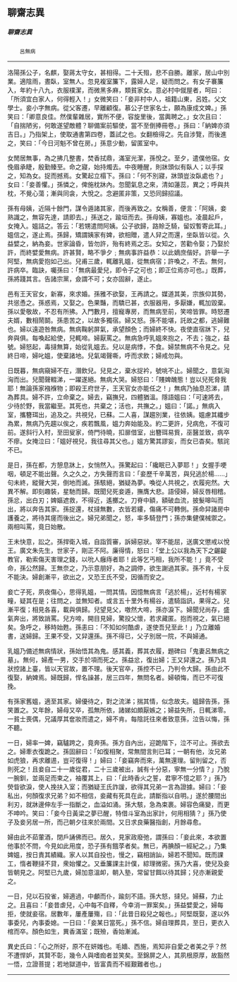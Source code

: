 

## 聊齋志異

##### 聊齋志異
　　`呂無病`

* * *

洛陽孫公子，名麒，娶蔣太守女，甚相得。二十夭殂，悲不自勝。離家，居山中別業。適陰雨，晝臥，室無人。忽見複室簾下，露婦人足，疑而問之。有女子褰簾入，年約十八九，衣服樸潔，而微黑多麻，類貧家女。意必村中僦屋者，呵曰：「所須宜白家人，何得輕入！」女微笑曰：「妾非村中人，祖籍山東，呂姓。父文學士。妾小字無病。從父客遷，早離顧復。慕公子世家名士，願為康成文婢。」孫笑曰：「卿意良佳。然僕輩雜居，實所不便，容旋里後，當輿聘之。」女次且曰：「自揣陋劣，何敢遂望敵體？聊備案前驅使，當不至倒捧冊卷。」孫曰：「納婢亦須吉日。」乃指架上，使取通書第四卷，蓋試之也。女翻檢得之。先自涉覽，而後進之，笑曰：「今日河魁不曾在房。」孫意少動，留匿室中。

女閒居無事，為之拂几整書，焚香拭鼎，滿室光潔，孫悅之。至夕，遣僕他宿。女俛眉承睫，殷勤臻至。命之寢，始持燭去。中夜睡醒，則牀頭似有臥人；以手探之，知為女。捉而撼焉。女驚起立榻下。孫曰：「何不別寢，牀頭豈汝臥處也？」女曰：「妾善懼。」孫憐之，俾施枕牀內。忽聞氣息之來，清如蓮蕊，異之；呼與共枕，不覺心蕩；漸與同衾，大悅之。念避匿非策，又恐同歸招議。

孫有母姨，近隔十餘門，謀令遁諸其家，而後再致之。女稱善，便言：「阿姨，妾熟識之，無容先達，請即去。」孫送之，踰垣而去。孫母姨，寡媼也。凌晨起戶，女掩入。媼詰之。答云：「若甥遣問阿姨。公子欲歸，路賒乏騎，留奴暫寄此耳。」媼信之，遂止焉。孫歸，矯謂姨家有婢，欲相贈，遣人舁之而還，坐臥皆以從。久益嬖之，納為妾。世家論昏，皆勿許，殆有終焉之志。女知之，苦勸令娶；乃娶於許，而終嬖愛無病。許甚賢，略不爭夕﹔無病事許益恭：以此嫡庶偕好。許舉一子阿堅，無病愛抱如己出。兒甫三歲，輒離乳媼，從無病宿；許喚之，不去。無何，許病卒。臨訣，囑孫曰：「無病最愛兒，即令子之可也；即正位焉亦可也。」既葬，孫將踐其言。告諸宗黨，僉謂不可；女亦固辭，遂止。

邑有王天官女，新寡，來求婚。孫雅不欲娶，王再請之。媒道其美，宗族仰其勢，共慫恿之。孫惑焉，又娶之。色果豔，而驕已甚，衣服器用，多厭嫌，輒加毀棄。孫以愛敬故，不忍有所拂。入門數月，擅寵專房，而無病至前，笑啼皆罪。時怒遷夫婿，數相鬧鬬。孫患苦之，以故多獨宿。婦又怒。孫不能堪，託故之都，逃婦難也。婦以遠遊咎無病。無病鞠躬屏氣，承望顏色；而婦終不快。夜使直宿牀下，兒奔與俱。每喚起給使，兒輒啼。婦厭罵之。無病急呼乳媼來抱之，不去；強之，益號。婦怒起，毒撻無算，始從乳媼去。兒以是病悸，不食。婦禁無病不令見之。兒終日啼，婦叱媼，使棄諸地。兒氣竭聲嘶，呼而求飲；婦戒勿與。

日既暮，無病窺婦不在，潛飲兒。兒見之，棄水捉衿，號咷不止。婦聞之，意氣洶洶而出。兒聞聲輟涕，一躍遂絕。無病大哭。婦怒曰：「賤婢醜態！豈以兒死脅我耶！無論孫家襁褓物；即殺王府世子，王天官女亦能任之！」無病乃抽息忍涕，請為葬具。婦不許，立命棄之。婦去，竊撫兒，四體猶溫。隱語媼曰：「可速將去，少待於野，我當繼至。其死也，共棄之；活也，共撫之。」媼曰：「諾。」無病入室，攜簪珥出，追及之。共視兒，已蘇。二人喜，謀趨別業，往依姨。媼慮其纖步為累，無病乃先趨以俟之，疾若飄風，媼力奔始能及。約二更許，兒病危，不復可前。遂斜行入村，至田叟家，倚門待曉，扣扉借室，出簪珥易貲，巫醫並致，病卒不瘳。女掩泣曰：「媼好視兒，我往尋其父也。」媼方驚其謬妄，而女已杳矣。駭詫不已。

是日，孫在都，方憩息牀上，女悄然入。孫驚起曰：「纔眠已入夢耶！」女握手哽咽，頓足不能出聲。久之久之，方失聲而言曰：「妾歷千辛萬苦，與兒逃於楊......」句未終，縱聲大哭，倒地而滅。孫駭絕，猶疑為夢。喚從人共視之，衣履宛然。大異不解。即刻趣裝，星馳而歸。既聞兒死妾遁，撫膺大悲。語侵婦，婦反唇相稽。孫忿，出白刃；婢嫗遮救，不得近，遙擲之。刀脊中額，額破血流，披髮嗥叫而出，將以奔告其家。孫捉還，杖撻無數，衣皆若縷，傷痛不可轉側。孫命舁諸房中護養之，將待其瘥而後出之。婦兄弟聞之，怒，率多騎登門；孫亦集健僕械禦之。兩相叫罵，竟日始散。

王未快意，訟之。孫捍衛入城，自詣質審，訴婦惡狀。宰不能屈，送廣文懲戒以悅王。廣文朱先生，世家子，剛正不阿。廉得情，怒曰：「堂上公以我為天下之齷齪教官，勒索傷天害理之錢，以吮人癰痔者耶！此等乞丐相，我所不能！」竟不受命，孫公然歸。王無奈之，乃示意朋好，為之調停，欲生謝過其家。孫不肯，十反不能決。婦創漸平，欲出之，又恐王氏不受，因循而安之。

妾亡子死，夙夜傷心，思得乳媼，一問其情。因憶無病言「逃於楊」，近村有楊家疃，疑其在是；往問之，並無知者。或言五十里外有楊谷，遣騎詣訊，果得之。兒漸平復；相見各喜，載與俱歸。兒望見父，噭然大啼，孫亦淚下。婦聞兒尚存，盛氣奔出，將致誚罵。兒方啼，開目見婦，驚投父懷，若求藏匿。抱而視之，氣已絕矣。急呼之，移時始甦。孫恚曰：「不知如何酷虐，遂使吾兒至此！」乃立離婚書，送婦歸。王果不受，又舁還孫。孫不得已，父子別居一院，不與婦通。

乳媼乃備述無病情狀，孫始悟其為鬼。感其義，葬其衣履，題碑曰「鬼妻呂無病之墓」。無何，婦產一男，交手於項而死之。孫益忿，復出婦；王又舁還之。孫乃具狀控諸上臺，皆以天官故，置不理。後天官卒，孫控不已，乃判令大歸。孫由此不復娶，納婢焉。婦既歸，悍名譟甚，居三四年，無問名者。婦頓悔，而已不可復挽。

有孫家舊媼，適至其家。婦優待之，對之流涕；揣其情，似念故夫。媼歸告孫，孫笑置之。又年餘，婦母又卒，孤無所依，諸娣如頗厭嫉之；婦益失所，日輒涕零。一貧士喪偶，兄議厚其奩妝而遣之，婦不肯。每陰託往來者致意孫，泣告以悔，孫不聽。

一日，婦率一婢，竊驢跨之，竟奔孫。孫方自內出，迎跪階下，泣不可止。孫欲去之。婦牽衣復跪之。孫固辭曰：「如復相聚，常無間言則已耳；一朝有他，汝兄弟如虎狼，再求離逷，豈可復得！」婦曰：「妾竊奔而來，萬無還理。留則留之，否則死之！且妾自二十一歲從君，二十三歲被出，誠有十分惡，寧無一分情？」乃脫一腕釧，並兩足而束之，袖覆其上，曰：「此時香火之誓，君寧不憶之耶？」孫乃熒眥欲淚，使人挽扶入室；而猶疑王氏詐諼，欲得其兄弟一言為證據。婦曰：「妾私出，何顏復求兄弟？如不相信，妾藏有死具在此，請斷指以自明。」遂於腰間出利刃，就牀邊伸左手一指斷之，血溢如涌。孫大駭，急為束裹。婦容色痛變，而更不呻吟。笑曰：「妾今日黃梁之夢已醒，特借斗室為出家計，何用相猜？」孫乃使子及妾另居一所，而己朝夕往來於兩間。又日求良藥醫指創，月餘尋愈。

婦由此不茹葷酒，閉戶誦佛而已。居久，見家政廢弛，謂孫曰：「妾此來，本欲置他事於不問，今見如此用度，恐子孫有餓莩者矣。無已，再腆顏一經紀之。」乃集婢媼，按日責其績織。家人以其自投也，慢之，竊相誚訕，婦若不聞知。既而課工，惰者鞭撻不貸，衆始懼之。又垂簾課主計僕，綜理微密。孫乃大喜，使兒及妾皆朝見之。阿堅已九歲，婦加意溫卹，朝入塾，常留甘餌以待其歸；兒亦漸親愛之。

一日，兒以石投雀，婦適過，中顱而仆，踰刻不語。孫大怒，撻兒。婦蘇，力止之。且喜曰：「妾昔虐兒，心中每不自釋，今幸消一罪案矣。」孫益嬖愛之，婦每拒，使就妾宿。居數年，屢產屢殤，曰：「此昔日殺兒之報也。」阿堅既娶，遂以外事委兒，內事委媳。一日曰：「妾某日當死。」孫不信。婦自理葬具，至日，更衣入棺而卒。顏色如生，異香滿室；既殮，香始漸滅。

異史氏曰：「心之所好，原不在妍媸也。毛嬙、西施，焉知非自愛之者美之乎？然不遭悍妒，其賢不彰，幾令人與嗜痂者並笑矣。至錦屏之人，其夙根原厚，故豁然一悟，立證菩提；若地獄道中，皆富貴而不經艱難者也。」

* * *

